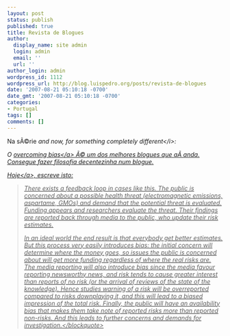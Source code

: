 ```yaml
---
layout: post
status: publish
published: true
title: Revista de Blogues
author:
  display_name: site admin
  login: admin
  email: ''
  url: ''
author_login: admin
wordpress_id: 1112
wordpress_url: http://blog.luispedro.org/posts/revista-de-blogues
date: '2007-08-21 05:10:18 -0700'
date_gmt: '2007-08-21 05:10:18 -0700'
categories:
- Portugal
tags: []
comments: []
---
```

<p>Na s&Atilde;&copy;rie <i>and now, for something completely different<&#47;i>:</p>
<p>O <a href="http:&#47;&#47;www.overcomingbias.com&#47;">overcoming bias<&#47;a> &Atilde;&copy; um dos melhores blogues que a&Atilde;&shy; anda. Consegue fazer filosofia decentezinha num blogue.</p>
<p><a href="http:&#47;&#47;www.overcomingbias.com&#47;2007&#47;08&#47;media-risk-bias.html">Hoje<&#47;a>, escreve isto:</p>
<blockquote><p>There exists a feedback loop in cases like this. The public is concerned about a possible health threat (electromagnetic emissions, aspartame, GMOs) and demand that the potential threat is evaluated. Funding appears and researchers evaluate the threat. Their findings are reported back through media to the public, who update their risk estimates.</p>
<p>In an ideal world the end result is that everybody get better estimates. But this process very easily introduces bias: the initial concern will determine where the money goes, so issues the public is concerned about will get more funding regardless of where the real risks are. The media reporting will also introduce bias since the media favour reporting newsworthy news, and risk tends to cause greater interest than reports of no risk (or the arrival of reviews of the state of the knowledge). Hence studies warning of a risk will be overreported compared to risks downplaying it, and this will lead to a biased impression of the total risk. Finally, the public will have an availability bias that makes them take note of reported risks more than reported non-risks. And this leads to further concerns and demands for investigation.<&#47;blockquote></p>
